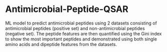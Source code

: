 # Antimicrobial-Peptide-QSAR
ML model to predict antimicrobial peptides using 2 datasets consisting of antimicrobial peptides (positive set) and non-antimicrobial peptides (negative set). The peptide features are then quantified using the Gini index to show the most important peptides and demonstrated using both single amino acids and dipeptide features from the datasets.
